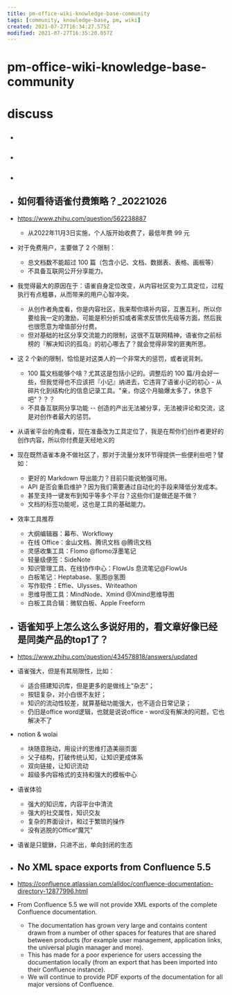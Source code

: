 ```yaml
---
title: pm-office-wiki-knowledge-base-community
tags: [community, knowledge-base, pm, wiki]
created: 2021-07-27T16:34:27.575Z
modified: 2021-07-27T16:35:20.057Z
---
```


# pm-office-wiki-knowledge-base-community

# discuss

- ## 

- ## 

- ## 

- ## 如何看待语雀付费策略？_20221026
- https://www.zhihu.com/question/562238887
  - 从2022年11月3日实施，个人版开始收费了，最低年费 99 元
- 对于免费用户，主要做了 2 个限制：
  - 总文档数不能超过 100 篇（包含小记、文档、数据表、表格、画板等）
  - 不具备互联网公开分享能力。

- 我觉得最大的原因在于：语雀自身定位改变，从内容社区变为工具定位，过程执行有点粗暴，从而带来的用户心智冲突。
  - 从创作者角度看，你是内容社区，我来帮你填补内容，互惠互利，所以你要给我一定的激励，可能是积分折扣或者需求反馈优先级等方面，然后我也很愿意为增值部分付费。
  - 但对基础的社区分享交流能力的限制，这很不互联网精神，语雀你之前标榜的『解决知识的孤岛』的初心哪去了？就会觉得非常的匪夷所思。
- 这 2 个新的限制，恰恰是对这类人的一个非常大的惩罚，或者说背刺。
  - 100 篇文档能够个啥？尤其这是包括小记的。调整后的 100 篇/月会好一些，但我觉得也不应该把『小记』纳进去，它违背了语雀小记的初心 - 从碎片化到结构化的信息记录工具。"亲，你这个月脑爆太多了，休息下吧"？？？
  - 不具备互联网分享功能 -- 创造的产出无法被分享，无法被评论和交流，这是对创作者最大的惩罚。
- 从语雀平台的角度看，现在准备改为工具定位了，我是在帮你们创作者更好的创作内容，所以你付费是天经地义的
- 现在既然语雀本身不做社区了，那对于流量分发环节得提供一些便利些吧？譬如：
  - 更好的 Markdown 导出能力？目前只能说勉强可用。
  - API 是否会重启维护？因为我们需要通过自动化的手段来降低分发成本。
  - 甚至支持一键发布到知乎等多个平台？这些你们是做还是不做？
  - 文档的标签功能呢，这也是工具的基础能力。

- 效率工具推荐
  - 大纲编辑器：幕布、Workflowy
  - 在线 Office：金山文档、腾讯文档 @腾讯文档
  - 灵感收集工具：Flomo @flomo浮墨笔记
  - 轻量级便签：SideNote
  - 知识管理工具、在线协作中心：FlowUs 息流笔记@FlowUs
  - 白板笔记：Heptabase、氢图@氢图
  - 写作软件：Effie、Ulysses、Writeathon
  - 思维导图工具：MindNode、Xmind @Xmind思维导图
  - 白板工具合辑：微软白板、Apple Freeform

- ## 语雀知乎上怎么这么多说好用的，看文章好像已经是同类产品的top1了？
- https://www.zhihu.com/question/434578818/answers/updated
- 语雀强大，但是有其局限性，比如：
  - 适合搭建知识库，但是更多的是做线上“杂志”；
  - 按钮复杂，对小白很不友好；
  - 知识的流动性较差，就算基础功能强大，也不适合日常记录；
  - 仍旧是office word逻辑，也就是说说office - word没有解决的问题，它也解决不了
- notion & wolai
  - 块随意拖动，用设计的思维打造美丽页面
  - 父子结构，打破传统认知，让知识更成体系
  - 双向链接，让知识流动
  - 超级多内容格式的支持和强大的模板中心
- 语雀体验
  - 强大的知识库，内容平台中清流
  - 强大的社交属性，知识交友
  - 复杂的界面设计，和过于繁琐的操作
  - 没有逃脱的Office“魔咒”

- 语雀是只貔貅，只进不出，单向封闭的生态

- ## No XML space exports from Confluence 5.5
- https://confluence.atlassian.com/alldoc/confluence-documentation-directory-12877996.html
- From Confluence 5.5 we will not provide XML exports of the complete Confluence documentation.
  - The documentation has grown very large and contains content drawn from a number of other spaces for features that are shared between products (for example user management, application links, the universal plugin manager and more). 
  - This has made for a poor experience for users accessing the documentation locally (from an export that has been imported into their Confluence instance).
  - We will continue to provide PDF exports of the documentation for all major versions of Confluence. 
